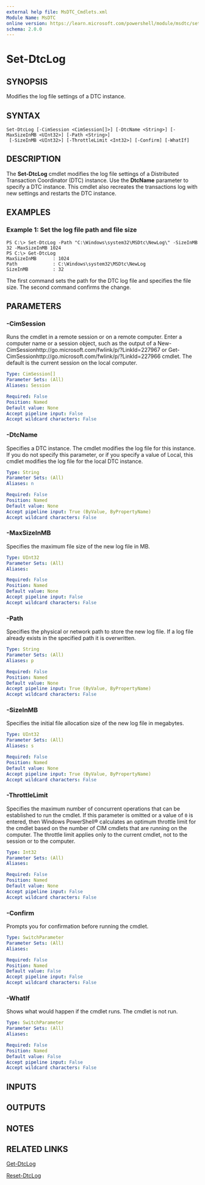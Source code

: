 ```yaml
---
external help file: MsDTC_Cmdlets.xml
Module Name: MsDTC
online version: https://learn.microsoft.com/powershell/module/msdtc/set-dtclog?view=windowsserver2012-ps&wt.mc_id=ps-gethelp
schema: 2.0.0
---
```


# Set-DtcLog

## SYNOPSIS
Modifies the log file settings of a DTC instance.

## SYNTAX

```
Set-DtcLog [-CimSession <CimSession[]>] [-DtcName <String>] [-MaxSizeInMB <UInt32>] [-Path <String>]
 [-SizeInMB <UInt32>] [-ThrottleLimit <Int32>] [-Confirm] [-WhatIf]
```

## DESCRIPTION
The **Set-DtcLog** cmdlet modifies the log file settings of a Distributed Transaction Coordinator (DTC) instance.
Use the **DtcName** parameter to specify a DTC instance.
This cmdlet also recreates the transactions log with new settings and restarts the DTC instance.

## EXAMPLES

### Example 1: Set the log file path and file size
```
PS C:\> Set-DtcLog -Path "C:\Windows\system32\MSDtc\NewLog\" -SizeInMB 32 -MaxSizeInMB 1024
PS C:\> Get-DtcLog
MaxSizeInMB      : 1024
Path             : C:\Windows\system32\MSDtc\NewLog
SizeInMB         : 32
```

The first command sets the path for the DTC log file and specifies the file size.
The second command confirms the change.

## PARAMETERS

### -CimSession
Runs the cmdlet in a remote session or on a remote computer.
Enter a computer name or a session object, such as the output of a New-CimSessionhttp://go.microsoft.com/fwlink/p/?LinkId=227967 or Get-CimSessionhttp://go.microsoft.com/fwlink/p/?LinkId=227966 cmdlet.
The default is the current session on the local computer.

```yaml
Type: CimSession[]
Parameter Sets: (All)
Aliases: Session

Required: False
Position: Named
Default value: None
Accept pipeline input: False
Accept wildcard characters: False
```

### -DtcName
Specifies a DTC instance.
The cmdlet modifies the log file for this instance.
If you do not specify this parameter, or if you specify a value of   Local, this cmdlet modifies the log file for the local DTC instance.

```yaml
Type: String
Parameter Sets: (All)
Aliases: n

Required: False
Position: Named
Default value: None
Accept pipeline input: True (ByValue, ByPropertyName)
Accept wildcard characters: False
```

### -MaxSizeInMB
Specifies the maximum file size of the new log file in MB.

```yaml
Type: UInt32
Parameter Sets: (All)
Aliases: 

Required: False
Position: Named
Default value: None
Accept pipeline input: False
Accept wildcard characters: False
```

### -Path
Specifies the physical or network path to store the new log file.
If a log file already exists in the specified path it is overwritten.

```yaml
Type: String
Parameter Sets: (All)
Aliases: p

Required: False
Position: Named
Default value: None
Accept pipeline input: True (ByValue, ByPropertyName)
Accept wildcard characters: False
```

### -SizeInMB
Specifies the initial file allocation size of the new log file in megabytes.

```yaml
Type: UInt32
Parameter Sets: (All)
Aliases: s

Required: False
Position: Named
Default value: None
Accept pipeline input: True (ByValue, ByPropertyName)
Accept wildcard characters: False
```

### -ThrottleLimit
Specifies the maximum number of concurrent operations that can be established to run the cmdlet.
If this parameter is omitted or a value of `0` is entered, then Windows PowerShell® calculates an optimum throttle limit for the cmdlet based on the number of CIM cmdlets that are running on the computer.
The throttle limit applies only to the current cmdlet, not to the session or to the computer.

```yaml
Type: Int32
Parameter Sets: (All)
Aliases: 

Required: False
Position: Named
Default value: None
Accept pipeline input: False
Accept wildcard characters: False
```

### -Confirm
Prompts you for confirmation before running the cmdlet.

```yaml
Type: SwitchParameter
Parameter Sets: (All)
Aliases: 

Required: False
Position: Named
Default value: False
Accept pipeline input: False
Accept wildcard characters: False
```

### -WhatIf
Shows what would happen if the cmdlet runs.
The cmdlet is not run.

```yaml
Type: SwitchParameter
Parameter Sets: (All)
Aliases: 

Required: False
Position: Named
Default value: False
Accept pipeline input: False
Accept wildcard characters: False
```

## INPUTS

## OUTPUTS

## NOTES

## RELATED LINKS

[Get-DtcLog](./Get-DtcLog.md)

[Reset-DtcLog](./Reset-DtcLog.md)

